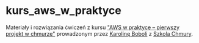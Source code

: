 # kurs_aws_w_praktyce

Materiały i rozwiązania ćwiczeń z kursu ["AWS w praktyce – pierwszy projekt w chmurze"](https://szkolachmury.pl/lista-kursow) prowadzonym przez [Karolinę Boboli](https://www.linkedin.com/in/karolinaboboli) z [Szkola Chmury](https://szkolachmury.pl).
